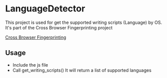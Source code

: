 # LanguageDetector
This project is used for get the supported writing scripts (Language) by OS. It's part of the Cross Browser Fingerprinting project

[Cross Browser Fingerprinting](https://github.com/Song-Li/cross_browser)

## Usage
- Include the js file
- Call get_writing_scripts()
It will return a list of supported languages


